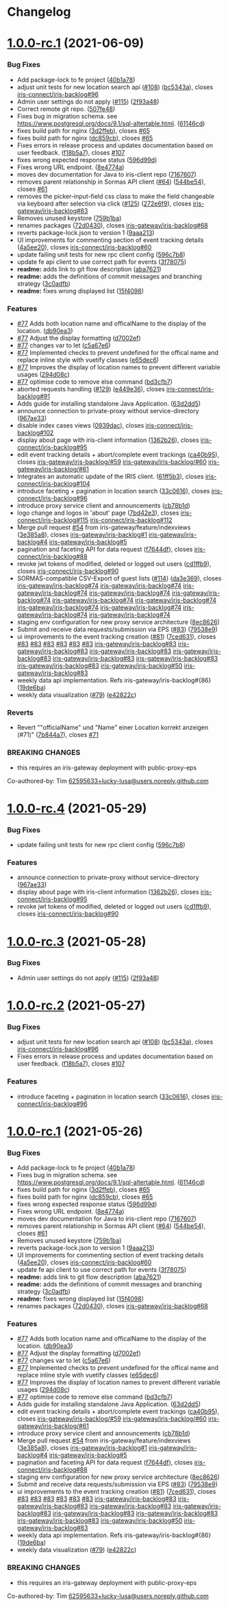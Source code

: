# Changelog

# [1.0.0-rc.1](https://github.com/tboegner/iris-client/compare/v0.1.0...v1.0.0-rc.1) (2021-06-09)


### Bug Fixes

* Add package-lock to fe project ([40b1a78](https://github.com/tboegner/iris-client/commit/40b1a78e0a353a3ea57ccb8c15c6e2d6cb51072c))
* adjust unit tests for new location search api ([#108](https://github.com/tboegner/iris-client/issues/108)) ([bc5343a](https://github.com/tboegner/iris-client/commit/bc5343ae9ea205e714d52238b0ff26c3f32baf46)), closes [iris-connect/iris-backlog#96](https://github.com/iris-connect/iris-backlog/issues/96)
* Admin user settings do not apply ([#115](https://github.com/tboegner/iris-client/issues/115)) ([2f93a48](https://github.com/tboegner/iris-client/commit/2f93a4838d3eb475c85a946f3bdb9805d2eb0618))
* Correct remote git repo. ([507fe48](https://github.com/tboegner/iris-client/commit/507fe48ae4c2a895849be8ec41a4780962cd87a6))
* Fixes bug in migration schema. see https://www.postgresql.org/docs/9.1/sql-altertable.html. ([61146cd](https://github.com/tboegner/iris-client/commit/61146cd321a2f7f3069e081cbb2076cff7ed5d10))
* fixes build path for nginx ([3d2ffeb](https://github.com/tboegner/iris-client/commit/3d2ffebf2e302cdea794b300bb5820e9375e2fcc)), closes [#65](https://github.com/tboegner/iris-client/issues/65)
* fixes build path for nginx ([dc859cb](https://github.com/tboegner/iris-client/commit/dc859cb0a190a1ef7001d86bce156806dafe8038)), closes [#65](https://github.com/tboegner/iris-client/issues/65)
* Fixes errors in release process and updates documentation based on user feedback. ([f18b5a7](https://github.com/tboegner/iris-client/commit/f18b5a78731924f1dddd2f98e268ec3a99518002)), closes [#107](https://github.com/tboegner/iris-client/issues/107)
* fixes wrong expected response status ([596d99d](https://github.com/tboegner/iris-client/commit/596d99da3493addc7c8529bf1b6dd65c9ff5f094))
* Fixes wrong URL endpoint. ([8e4774a](https://github.com/tboegner/iris-client/commit/8e4774a46fab2bf2033f14a8ae2715ee2efb3fc9))
* moves dev documentation for Java to iris-client repo ([7167607](https://github.com/tboegner/iris-client/commit/7167607fac434bec4325771f12e3111c6538f79f))
* removes parent relationship in Sormas API client ([#64](https://github.com/tboegner/iris-client/issues/64)) ([544be54](https://github.com/tboegner/iris-client/commit/544be547508a527ed02a749c5929af026012325c)), closes [#61](https://github.com/tboegner/iris-client/issues/61)
* removes the picker-input-field css class to make the field changeable via keyboard after selection via click ([#125](https://github.com/tboegner/iris-client/issues/125)) ([272e6f9](https://github.com/tboegner/iris-client/commit/272e6f9b77c1e5f4d993ee94358a62845b550ec7)), closes [iris-gateway/iris-backlog#83](https://github.com/iris-gateway/iris-backlog/issues/83)
* Removes unused keystore ([759b1ba](https://github.com/tboegner/iris-client/commit/759b1ba70b4ca4258632c37be332a264757ca3be))
* renames packages ([72d0430](https://github.com/tboegner/iris-client/commit/72d043020c84b7968d4aa05f3d409fd94f9f25e8)), closes [iris-gateway/iris-backlog#68](https://github.com/iris-gateway/iris-backlog/issues/68)
* reverts package-lock.json to version 1 ([9aaa213](https://github.com/tboegner/iris-client/commit/9aaa21373ca80791395c0f7b32e35ea9d8b7fa73))
* UI improvements for commenting section of event tracking details ([4a5ee20](https://github.com/tboegner/iris-client/commit/4a5ee20ffa42810c69108a3c1be3fff78694782e)), closes [iris-connect/iris-backlog#60](https://github.com/iris-connect/iris-backlog/issues/60)
* update failing unit tests for new rpc client config ([596c7b8](https://github.com/tboegner/iris-client/commit/596c7b8053d914cbd21684094586124891f1bad3))
* update fe api client to use correct path for events ([3f78075](https://github.com/tboegner/iris-client/commit/3f78075d2bb1fe1f3dd233a63d4ce8e8d2d7fc5e))
* **readme:** adds link to git flow description ([aba7621](https://github.com/tboegner/iris-client/commit/aba7621c47ee4f4b1ae8536d7fecc004fad6e542))
* **readme:** adds the definitions of commit messages and branching strategy ([3c0adfb](https://github.com/tboegner/iris-client/commit/3c0adfb11d2677cbae1735c856a6aa86c9d6999c))
* **readme:** fixes wrong displayed list ([15f4098](https://github.com/tboegner/iris-client/commit/15f40986aafde362a7f3774346062bbe2f24a918))


### Features

* [#77](https://github.com/tboegner/iris-client/issues/77) Adds both location name and officalName to the display of the location. ([db90ea3](https://github.com/tboegner/iris-client/commit/db90ea35b027885cfda5a33c1715fef130ac7f01))
* [#77](https://github.com/tboegner/iris-client/issues/77) Adjust the display formatting ([d7002ef](https://github.com/tboegner/iris-client/commit/d7002efe1808c2905bd662c4c72099186a7e2406))
* [#77](https://github.com/tboegner/iris-client/issues/77) changes var to let ([c5a67e6](https://github.com/tboegner/iris-client/commit/c5a67e6fb94ec97898a82490bb3dbba29be40897))
* [#77](https://github.com/tboegner/iris-client/issues/77) Implemented checks to prevent undefined for the offical name and replace inline style with vuetify classes ([e65dec6](https://github.com/tboegner/iris-client/commit/e65dec665f932a0168d563985d84896cac688ebb))
* [#77](https://github.com/tboegner/iris-client/issues/77) Improves the display of location names to prevent different variable usages  ([294d08c](https://github.com/tboegner/iris-client/commit/294d08c3d1a9256ef48e5142023ffc3017e034ac))
* [#77](https://github.com/tboegner/iris-client/issues/77) optimise code to remove else command ([bd3cfb7](https://github.com/tboegner/iris-client/commit/bd3cfb738506f4dd014e8337b0327f6e0b9e63d8))
* aborted requests handling ([#129](https://github.com/tboegner/iris-client/issues/129)) ([e449e36](https://github.com/tboegner/iris-client/commit/e449e368194fc5a0546e7890878835c0c92fd9c4)), closes [iris-connect/iris-backlog#91](https://github.com/iris-connect/iris-backlog/issues/91)
* Adds guide for installing standalone Java Application. ([63d2dd5](https://github.com/tboegner/iris-client/commit/63d2dd5609a7bc17e3bfc0c8db78d7f954b1b1a9))
* announce connection to private-proxy without service-directory ([967ae33](https://github.com/tboegner/iris-client/commit/967ae331810913a1a633693a05537c2050e6d570))
* disable index cases views ([0939dac](https://github.com/tboegner/iris-client/commit/0939dacb4070e9a77c173a9fd11fa9ae8ce7acea)), closes [iris-connect/iris-backlog#102](https://github.com/iris-connect/iris-backlog/issues/102)
* display about page with iris-client information ([1362b26](https://github.com/tboegner/iris-client/commit/1362b26af502eb57eb6602f694012688f69636ca)), closes [iris-connect/iris-backlog#95](https://github.com/iris-connect/iris-backlog/issues/95)
* edit event tracking details + abort/complete event trackings ([ca40b95](https://github.com/tboegner/iris-client/commit/ca40b95bd9c5e547bfded36592fa20deab12ce26)), closes [iris-gateway/iris-backlog/#59](https://github.com/iris-gateway/iris-backlog//issues/59) [iris-gateway/iris-backlog/#60](https://github.com/iris-gateway/iris-backlog//issues/60) [iris-gateway/iris-backlog/#61](https://github.com/iris-gateway/iris-backlog//issues/61)
* Integrates an automatic update of the IRIS client. ([61ff5b3](https://github.com/tboegner/iris-client/commit/61ff5b34eefff7985ceb4531d8b99c168b8e04f2)), closes [iris-connect/iris-backlog#104](https://github.com/iris-connect/iris-backlog/issues/104)
* introduce faceting + pagination in location search ([33c0616](https://github.com/tboegner/iris-client/commit/33c0616ba95e352050b96539c1e3e3103cd3e5b1)), closes [iris-connect/iris-backlog#96](https://github.com/iris-connect/iris-backlog/issues/96)
* introduce proxy service client and announcements ([cb78b1d](https://github.com/tboegner/iris-client/commit/cb78b1deb251081f8614785558ac02319a5f6b8c))
* logo change and logos in 'about' page ([7bd42e3](https://github.com/tboegner/iris-client/commit/7bd42e31e3963203487b4c2fbdf60f355a404214)), closes [iris-connect/iris-backlog#115](https://github.com/iris-connect/iris-backlog/issues/115) [iris-connect/iris-backlog#112](https://github.com/iris-connect/iris-backlog/issues/112)
* Merge pull request [#54](https://github.com/tboegner/iris-client/issues/54) from iris-gateway/feature/indexviews ([3e385a8](https://github.com/tboegner/iris-client/commit/3e385a89d9c4dfa51dbae9c48c7056e4417c4751)), closes [iris-gateway/iris-backlog#1](https://github.com/iris-gateway/iris-backlog/issues/1) [iris-gateway/iris-backlog#4](https://github.com/iris-gateway/iris-backlog/issues/4) [iris-gateway/iris-backlog#5](https://github.com/iris-gateway/iris-backlog/issues/5)
* pagination and faceting API for data request ([f7644df](https://github.com/tboegner/iris-client/commit/f7644dfafcb6760e814f4a320a22a4802bfef501)), closes [iris-connect/iris-backlog#88](https://github.com/iris-connect/iris-backlog/issues/88)
* revoke jwt tokens of modified, deleted or logged out users ([cd1ffb9](https://github.com/tboegner/iris-client/commit/cd1ffb9ee1a41127042b62cddfee71a60074da1f)), closes [iris-connect/iris-backlog#90](https://github.com/iris-connect/iris-backlog/issues/90)
* SORMAS-compatible CSV-Export of guest lists ([#114](https://github.com/tboegner/iris-client/issues/114)) ([da3e369](https://github.com/tboegner/iris-client/commit/da3e36980ade9363334517b4d6b470da76d648f1)), closes [iris-gateway/iris-backlog#74](https://github.com/iris-gateway/iris-backlog/issues/74) [iris-gateway/iris-backlog#74](https://github.com/iris-gateway/iris-backlog/issues/74) [iris-gateway/iris-backlog#74](https://github.com/iris-gateway/iris-backlog/issues/74) [iris-gateway/iris-backlog#74](https://github.com/iris-gateway/iris-backlog/issues/74) [iris-gateway/iris-backlog#74](https://github.com/iris-gateway/iris-backlog/issues/74) [iris-gateway/iris-backlog#74](https://github.com/iris-gateway/iris-backlog/issues/74) [iris-gateway/iris-backlog#74](https://github.com/iris-gateway/iris-backlog/issues/74) [iris-gateway/iris-backlog#74](https://github.com/iris-gateway/iris-backlog/issues/74) [iris-gateway/iris-backlog#74](https://github.com/iris-gateway/iris-backlog/issues/74) [iris-gateway/iris-backlog#74](https://github.com/iris-gateway/iris-backlog/issues/74) [iris-gateway/iris-backlog#74](https://github.com/iris-gateway/iris-backlog/issues/74)
* staging env configuration for new proxy service architecture ([8ec8626](https://github.com/tboegner/iris-client/commit/8ec86262cc12e79b57ba3308e4b0d148ec6b761e))
* Submit and receive data requests/submission via EPS ([#83](https://github.com/tboegner/iris-client/issues/83)) ([79538e9](https://github.com/tboegner/iris-client/commit/79538e914f44fa95bd2bc4b441615777c0cdd66a))
* ui improvements to the event tracking creation ([#81](https://github.com/tboegner/iris-client/issues/81)) ([7ced631](https://github.com/tboegner/iris-client/commit/7ced63142517aba0c97d57165dbd8e31a3e388f2)), closes [#83](https://github.com/tboegner/iris-client/issues/83) [#83](https://github.com/tboegner/iris-client/issues/83) [#83](https://github.com/tboegner/iris-client/issues/83) [#83](https://github.com/tboegner/iris-client/issues/83) [#83](https://github.com/tboegner/iris-client/issues/83) [#83](https://github.com/tboegner/iris-client/issues/83) [iris-gateway/iris-backlog#83](https://github.com/iris-gateway/iris-backlog/issues/83) [iris-gateway/iris-backlog#83](https://github.com/iris-gateway/iris-backlog/issues/83) [iris-gateway/iris-backlog#83](https://github.com/iris-gateway/iris-backlog/issues/83) [iris-gateway/iris-backlog#83](https://github.com/iris-gateway/iris-backlog/issues/83) [iris-gateway/iris-backlog#83](https://github.com/iris-gateway/iris-backlog/issues/83) [iris-gateway/iris-backlog#83](https://github.com/iris-gateway/iris-backlog/issues/83) [iris-gateway/iris-backlog#83](https://github.com/iris-gateway/iris-backlog/issues/83) [iris-gateway/iris-backlog#50](https://github.com/iris-gateway/iris-backlog/issues/50) [iris-gateway/iris-backlog#83](https://github.com/iris-gateway/iris-backlog/issues/83)
* weekly data api implementation. Refs iris-gateway/iris-backlog#{86} ([19de6ba](https://github.com/tboegner/iris-client/commit/19de6ba2e8c95b20fa7ccd265643073cc52e7771))
* weekly data visualization ([#79](https://github.com/tboegner/iris-client/issues/79)) ([e42822c](https://github.com/tboegner/iris-client/commit/e42822ca3c6553535bc26bb005e89d9f603c24ef))


### Reverts

* Revert ""officialName" und "Name" einer Location korrekt anzeigen (#71)" ([7b844a7](https://github.com/tboegner/iris-client/commit/7b844a7457f17e5cfe2fa62eb7c811d9c148271c)), closes [#71](https://github.com/tboegner/iris-client/issues/71)


### BREAKING CHANGES

* this requires an iris-gateway deployment with public-proxy-eps

Co-authored-by: Tim <62595633+lucky-lusa@users.noreply.github.com>

# [1.0.0-rc.4](https://github.com/iris-connect/iris-client/compare/v1.0.0-rc.3...v1.0.0-rc.4) (2021-05-29)


### Bug Fixes

* update failing unit tests for new rpc client config ([596c7b8](https://github.com/iris-connect/iris-client/commit/596c7b8053d914cbd21684094586124891f1bad3))


### Features

* announce connection to private-proxy without service-directory ([967ae33](https://github.com/iris-connect/iris-client/commit/967ae331810913a1a633693a05537c2050e6d570))
* display about page with iris-client information ([1362b26](https://github.com/iris-connect/iris-client/commit/1362b26af502eb57eb6602f694012688f69636ca)), closes [iris-connect/iris-backlog#95](https://github.com/iris-connect/iris-backlog/issues/95)
* revoke jwt tokens of modified, deleted or logged out users ([cd1ffb9](https://github.com/iris-connect/iris-client/commit/cd1ffb9ee1a41127042b62cddfee71a60074da1f)), closes [iris-connect/iris-backlog#90](https://github.com/iris-connect/iris-backlog/issues/90)

# [1.0.0-rc.3](https://github.com/iris-connect/iris-client/compare/v1.0.0-rc.2...v1.0.0-rc.3) (2021-05-28)


### Bug Fixes

* Admin user settings do not apply ([#115](https://github.com/iris-connect/iris-client/issues/115)) ([2f93a48](https://github.com/iris-connect/iris-client/commit/2f93a4838d3eb475c85a946f3bdb9805d2eb0618))

# [1.0.0-rc.2](https://github.com/iris-connect/iris-client/compare/v1.0.0-rc.1...v1.0.0-rc.2) (2021-05-27)


### Bug Fixes

* adjust unit tests for new location search api ([#108](https://github.com/iris-connect/iris-client/issues/108)) ([bc5343a](https://github.com/iris-connect/iris-client/commit/bc5343ae9ea205e714d52238b0ff26c3f32baf46)), closes [iris-connect/iris-backlog#96](https://github.com/iris-connect/iris-backlog/issues/96)
* Fixes errors in release process and updates documentation based on user feedback. ([f18b5a7](https://github.com/iris-connect/iris-client/commit/f18b5a78731924f1dddd2f98e268ec3a99518002)), closes [#107](https://github.com/iris-connect/iris-client/issues/107)


### Features

* introduce faceting + pagination in location search ([33c0616](https://github.com/iris-connect/iris-client/commit/33c0616ba95e352050b96539c1e3e3103cd3e5b1)), closes [iris-connect/iris-backlog#96](https://github.com/iris-connect/iris-backlog/issues/96)

# [1.0.0-rc.1](https://github.com/iris-connect/iris-client/compare/v0.1.0...v1.0.0-rc.1) (2021-05-26)


### Bug Fixes

* Add package-lock to fe project ([40b1a78](https://github.com/iris-connect/iris-client/commit/40b1a78e0a353a3ea57ccb8c15c6e2d6cb51072c))
* Fixes bug in migration schema. see https://www.postgresql.org/docs/9.1/sql-altertable.html. ([61146cd](https://github.com/iris-connect/iris-client/commit/61146cd321a2f7f3069e081cbb2076cff7ed5d10))
* fixes build path for nginx ([3d2ffeb](https://github.com/iris-connect/iris-client/commit/3d2ffebf2e302cdea794b300bb5820e9375e2fcc)), closes [#65](https://github.com/iris-connect/iris-client/issues/65)
* fixes build path for nginx ([dc859cb](https://github.com/iris-connect/iris-client/commit/dc859cb0a190a1ef7001d86bce156806dafe8038)), closes [#65](https://github.com/iris-connect/iris-client/issues/65)
* fixes wrong expected response status ([596d99d](https://github.com/iris-connect/iris-client/commit/596d99da3493addc7c8529bf1b6dd65c9ff5f094))
* Fixes wrong URL endpoint. ([8e4774a](https://github.com/iris-connect/iris-client/commit/8e4774a46fab2bf2033f14a8ae2715ee2efb3fc9))
* moves dev documentation for Java to iris-client repo ([7167607](https://github.com/iris-connect/iris-client/commit/7167607fac434bec4325771f12e3111c6538f79f))
* removes parent relationship in Sormas API client ([#64](https://github.com/iris-connect/iris-client/issues/64)) ([544be54](https://github.com/iris-connect/iris-client/commit/544be547508a527ed02a749c5929af026012325c)), closes [#61](https://github.com/iris-connect/iris-client/issues/61)
* Removes unused keystore ([759b1ba](https://github.com/iris-connect/iris-client/commit/759b1ba70b4ca4258632c37be332a264757ca3be))
* reverts package-lock.json to version 1 ([9aaa213](https://github.com/iris-connect/iris-client/commit/9aaa21373ca80791395c0f7b32e35ea9d8b7fa73))
* UI improvements for commenting section of event tracking details ([4a5ee20](https://github.com/iris-connect/iris-client/commit/4a5ee20ffa42810c69108a3c1be3fff78694782e)), closes [iris-connect/iris-backlog#60](https://github.com/iris-connect/iris-backlog/issues/60)
* update fe api client to use correct path for events ([3f78075](https://github.com/iris-connect/iris-client/commit/3f78075d2bb1fe1f3dd233a63d4ce8e8d2d7fc5e))
* **readme:** adds link to git flow description ([aba7621](https://github.com/iris-connect/iris-client/commit/aba7621c47ee4f4b1ae8536d7fecc004fad6e542))
* **readme:** adds the definitions of commit messages and branching strategy ([3c0adfb](https://github.com/iris-connect/iris-client/commit/3c0adfb11d2677cbae1735c856a6aa86c9d6999c))
* **readme:** fixes wrong displayed list ([15f4098](https://github.com/iris-connect/iris-client/commit/15f40986aafde362a7f3774346062bbe2f24a918))
* renames packages ([72d0430](https://github.com/iris-connect/iris-client/commit/72d043020c84b7968d4aa05f3d409fd94f9f25e8)), closes [iris-gateway/iris-backlog#68](https://github.com/iris-gateway/iris-backlog/issues/68)


### Features

* [#77](https://github.com/iris-connect/iris-client/issues/77) Adds both location name and officalName to the display of the location. ([db90ea3](https://github.com/iris-connect/iris-client/commit/db90ea35b027885cfda5a33c1715fef130ac7f01))
* [#77](https://github.com/iris-connect/iris-client/issues/77) Adjust the display formatting ([d7002ef](https://github.com/iris-connect/iris-client/commit/d7002efe1808c2905bd662c4c72099186a7e2406))
* [#77](https://github.com/iris-connect/iris-client/issues/77) changes var to let ([c5a67e6](https://github.com/iris-connect/iris-client/commit/c5a67e6fb94ec97898a82490bb3dbba29be40897))
* [#77](https://github.com/iris-connect/iris-client/issues/77) Implemented checks to prevent undefined for the offical name and replace inline style with vuetify classes ([e65dec6](https://github.com/iris-connect/iris-client/commit/e65dec665f932a0168d563985d84896cac688ebb))
* [#77](https://github.com/iris-connect/iris-client/issues/77) Improves the display of location names to prevent different variable usages  ([294d08c](https://github.com/iris-connect/iris-client/commit/294d08c3d1a9256ef48e5142023ffc3017e034ac))
* [#77](https://github.com/iris-connect/iris-client/issues/77) optimise code to remove else command ([bd3cfb7](https://github.com/iris-connect/iris-client/commit/bd3cfb738506f4dd014e8337b0327f6e0b9e63d8))
* Adds guide for installing standalone Java Application. ([63d2dd5](https://github.com/iris-connect/iris-client/commit/63d2dd5609a7bc17e3bfc0c8db78d7f954b1b1a9))
* edit event tracking details + abort/complete event trackings ([ca40b95](https://github.com/iris-connect/iris-client/commit/ca40b95bd9c5e547bfded36592fa20deab12ce26)), closes [iris-gateway/iris-backlog/#59](https://github.com/iris-gateway/iris-backlog//issues/59) [iris-gateway/iris-backlog/#60](https://github.com/iris-gateway/iris-backlog//issues/60) [iris-gateway/iris-backlog/#61](https://github.com/iris-gateway/iris-backlog//issues/61)
* introduce proxy service client and announcements ([cb78b1d](https://github.com/iris-connect/iris-client/commit/cb78b1deb251081f8614785558ac02319a5f6b8c))
* Merge pull request [#54](https://github.com/iris-connect/iris-client/issues/54) from iris-gateway/feature/indexviews ([3e385a8](https://github.com/iris-connect/iris-client/commit/3e385a89d9c4dfa51dbae9c48c7056e4417c4751)), closes [iris-gateway/iris-backlog#1](https://github.com/iris-gateway/iris-backlog/issues/1) [iris-gateway/iris-backlog#4](https://github.com/iris-gateway/iris-backlog/issues/4) [iris-gateway/iris-backlog#5](https://github.com/iris-gateway/iris-backlog/issues/5)
* pagination and faceting API for data request ([f7644df](https://github.com/iris-connect/iris-client/commit/f7644dfafcb6760e814f4a320a22a4802bfef501)), closes [iris-connect/iris-backlog#88](https://github.com/iris-connect/iris-backlog/issues/88)
* staging env configuration for new proxy service architecture ([8ec8626](https://github.com/iris-connect/iris-client/commit/8ec86262cc12e79b57ba3308e4b0d148ec6b761e))
* Submit and receive data requests/submission via EPS ([#83](https://github.com/iris-connect/iris-client/issues/83)) ([79538e9](https://github.com/iris-connect/iris-client/commit/79538e914f44fa95bd2bc4b441615777c0cdd66a))
* ui improvements to the event tracking creation ([#81](https://github.com/iris-connect/iris-client/issues/81)) ([7ced631](https://github.com/iris-connect/iris-client/commit/7ced63142517aba0c97d57165dbd8e31a3e388f2)), closes [#83](https://github.com/iris-connect/iris-client/issues/83) [#83](https://github.com/iris-connect/iris-client/issues/83) [#83](https://github.com/iris-connect/iris-client/issues/83) [#83](https://github.com/iris-connect/iris-client/issues/83) [#83](https://github.com/iris-connect/iris-client/issues/83) [#83](https://github.com/iris-connect/iris-client/issues/83) [iris-gateway/iris-backlog#83](https://github.com/iris-gateway/iris-backlog/issues/83) [iris-gateway/iris-backlog#83](https://github.com/iris-gateway/iris-backlog/issues/83) [iris-gateway/iris-backlog#83](https://github.com/iris-gateway/iris-backlog/issues/83) [iris-gateway/iris-backlog#83](https://github.com/iris-gateway/iris-backlog/issues/83) [iris-gateway/iris-backlog#83](https://github.com/iris-gateway/iris-backlog/issues/83) [iris-gateway/iris-backlog#83](https://github.com/iris-gateway/iris-backlog/issues/83) [iris-gateway/iris-backlog#83](https://github.com/iris-gateway/iris-backlog/issues/83) [iris-gateway/iris-backlog#50](https://github.com/iris-gateway/iris-backlog/issues/50) [iris-gateway/iris-backlog#83](https://github.com/iris-gateway/iris-backlog/issues/83)
* weekly data api implementation. Refs iris-gateway/iris-backlog#{86} ([19de6ba](https://github.com/iris-connect/iris-client/commit/19de6ba2e8c95b20fa7ccd265643073cc52e7771))
* weekly data visualization ([#79](https://github.com/iris-connect/iris-client/issues/79)) ([e42822c](https://github.com/iris-connect/iris-client/commit/e42822ca3c6553535bc26bb005e89d9f603c24ef))


### BREAKING CHANGES

* this requires an iris-gateway deployment with public-proxy-eps

Co-authored-by: Tim <62595633+lucky-lusa@users.noreply.github.com>
